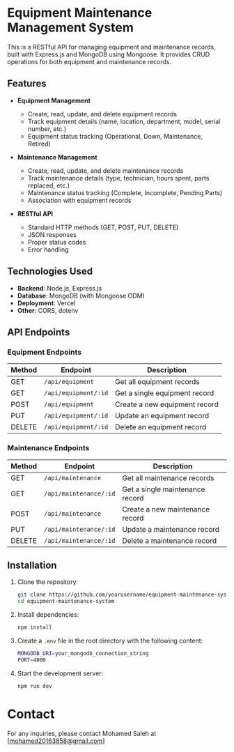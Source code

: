 # Equipment Maintenance Management System

This is a RESTful API for managing equipment and maintenance records, built with Express.js and MongoDB using Mongoose. It provides CRUD operations for both equipment and maintenance records.

## Features

- **Equipment Management**

  - Create, read, update, and delete equipment records
  - Track equipment details (name, location, department, model, serial number, etc.)
  - Equipment status tracking (Operational, Down, Maintenance, Retired)

- **Maintenance Management**

  - Create, read, update, and delete maintenance records
  - Track maintenance details (type, technician, hours spent, parts replaced, etc.)
  - Maintenance status tracking (Complete, Incomplete, Pending Parts)
  - Association with equipment records

- **RESTful API**
  - Standard HTTP methods (GET, POST, PUT, DELETE)
  - JSON responses
  - Proper status codes
  - Error handling

## Technologies Used

- **Backend**: Node.js, Express.js
- **Database**: MongoDB (with Mongoose ODM)
- **Deployment**: Vercel
- **Other**: CORS, dotenv

## API Endpoints

### Equipment Endpoints

| Method | Endpoint             | Description                   |
| ------ | -------------------- | ----------------------------- |
| GET    | `/api/equipment`     | Get all equipment records     |
| GET    | `/api/equipment/:id` | Get a single equipment record |
| POST   | `/api/equipment`     | Create a new equipment record |
| PUT    | `/api/equipment/:id` | Update an equipment record    |
| DELETE | `/api/equipment/:id` | Delete an equipment record    |

### Maintenance Endpoints

| Method | Endpoint               | Description                     |
| ------ | ---------------------- | ------------------------------- |
| GET    | `/api/maintenance`     | Get all maintenance records     |
| GET    | `/api/maintenance/:id` | Get a single maintenance record |
| POST   | `/api/maintenance`     | Create a new maintenance record |
| PUT    | `/api/maintenance/:id` | Update a maintenance record     |
| DELETE | `/api/maintenance/:id` | Delete a maintenance record     |

## Installation

1. Clone the repository:
   ```bash
   git clone https://github.com/yourusername/equipment-maintenance-system.git
   cd equipment-maintenance-system
   ```
2. Install dependencies:
   ```bash
   npm install
   ```

4. Create a `.env` file in the root directory with the following content:
   ```bash
   MONGODB_URI=your_mongodb_connection_string
   PORT=4000
    ```

6. Start the development server:
   ```bash
   npm run dev
   ```

# Contact

For any inquiries, please contact Mohamed Saleh at [mohamed20163858@gmail.com]
